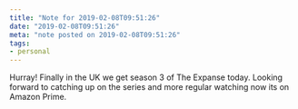 ```yaml
---
title: "Note for 2019-02-08T09:51:26"
date: "2019-02-08T09:51:26"
meta: "note posted on 2019-02-08T09:51:26"
tags:
- personal
---
```

Hurray! Finally in the UK we get season 3 of The Expanse today. Looking forward to catching up on the series and more regular watching now its on Amazon Prime.
